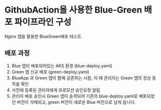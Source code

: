 # GithubAction을 사용한 Blue-Green 배포 파이프라인 구성
Nginx 앱을 활용한 BlueGreen배포 테스트

## 배포 과정
1. Blue 앱이 배포되어있는 AKS 환경 (blue-deploy.yaml)
2. Green 앱 신규 배포 (green-deploy.yaml)
3. BlueApp 과 Green 앱이 함께 공존하는 시점, 이 때 관리자는 Green 앱의 정상 동작을 확인
4. 사전에 등록된 관리자에게 프로모션 승인요청 알림
5. 관리자 배포 승인시 Green 앱이 승격되어 기존의 blue-deploy.yaml로 배포되었던 버전이 삭제되고, green 버전이 새로운 Blue 버전으로 남게 됩니다.
